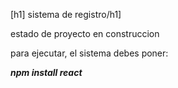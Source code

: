  [h1] sistema de registro/h1]   

  estado de proyecto en construccion
  
para ejecutar, el sistema debes poner:

***npm install react***
